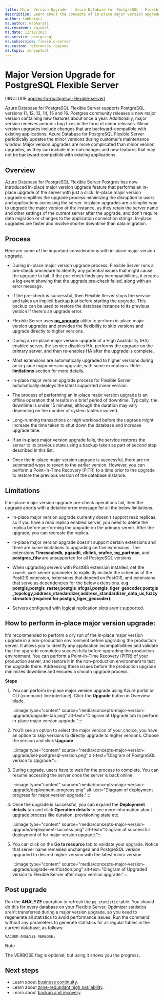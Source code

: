 ```yaml
---
title: Major Version Upgrade  - Azure Database for PostgreSQL - Flexible Server 
description: Learn about the concepts of in-place major version upgrade with Azure Database for PostgreSQL - Flexible Server
author: kabharati
ms.author: kabharati
ms.reviewer: rajsell
ms.date: 12/12/2023
ms.service: postgresql
ms.subservice: flexible-server
ms.custom: references_regions
ms.topic: conceptual
---
```


# Major Version Upgrade for PostgreSQL Flexible Server 

[!INCLUDE [applies-to-postgresql-Flexible-server](../includes/applies-to-postgresql-Flexible-server.md)]

Azure Database for PostgreSQL Flexible Server supports PostgreSQL versions 11, 12, 13, 14, 15 and 16. Postgres community releases a new major version containing new features about once a year. Additionally, major version receives periodic bug fixes in the form of minor releases. Minor version upgrades include changes that are backward-compatible with existing applications. Azure Database for PostgreSQL Flexible Server periodically updates the minor versions during customer’s maintenance window. Major version upgrades are more complicated than minor version upgrades, as they can include internal changes and new features that may not be backward-compatible with existing applications. 

## Overview 

Azure Database for PostgreSQL Flexible Server Postgres has now introduced in-place major version upgrade feature that performs an in-place upgrade of the server with just a click. In-place major version upgrade simplifies the upgrade process minimizing the disruption to users and applications accessing the server. In-place upgrades are a simpler way to upgrade the major version of the instance, as they retain the server name and other settings of the current server after the upgrade, and don't require data migration or changes to the application connection strings. In-place upgrades are faster and involve shorter downtime than data migration. 


## Process

Here are some of the important considerations with in-place major version upgrade. 

- During in-place major version upgrade process,  Flexible Server runs a pre-check procedure to identify any potential issues that might cause the upgrade to fail. If the pre-check finds any incompatibilities, it creates a log event showing that the upgrade pre-check failed, along with an error message. 

- If the pre-check is successful, then Flexible Server stops the service and takes an implicit backup just before starting the upgrade. This backup can be used to restore the database instance to its previous version if there's an upgrade error. 

- Flexible Server uses  [**pg_upgrade**](https://www.postgresql.org/docs/current/pgupgrade.html) utility to perform in-place major version upgrades and provides the flexibility to skip versions and upgrade directly to higher versions. 

-	During an in-place major version upgrade of a High Availability (HA) enabled server, the service disables HA, performs the upgrade on the primary server, and then re-enables HA after the upgrade is complete. 

-	Most extensions are automatically upgraded to higher versions during an in-place major version upgrade, with some exceptions. Refer **limitations** section for more details. 

-	In-place major version upgrade process for Flexible Server automatically deploys the latest supported minor version. 

-	The process of performing an in-place major version upgrade is an offline operation that results in a brief period of downtime. Typically, the downtime is under 15 minutes, although the duration may vary depending on the number of system tables involved.

-	Long-running transactions or high workload before the upgrade might increase the time taken to shut down the database and increase upgrade time. 

-	If an in-place major version upgrade fails, the service restores the server to its previous state using a backup taken as part of second step described in this list.

-	Once the in-place major version upgrade is successful, there are no automated ways to revert to the earlier version. However, you can perform a Point-In-Time Recovery (PITR) to a time prior to the upgrade to restore the previous version of the database instance.

## Limitations  

If in-place major version upgrade pre-check operations fail, then the upgrade aborts with a detailed error message for all the below limitations.

- In-place major version upgrade currently doesn't support read replicas, so if you have a read replica enabled server, you need to delete the replica before performing the upgrade on the primary server. After the upgrade, you can recreate the replica. 

- In-place major version upgrade doesn't support certain extensions and there are some limitations to upgrading certain extensions. The extensions **Timescaledb**, **pgaudit**, **dblink**, **orafce**, **pg_partman**, and **postgres_fdw** are unsupported for all PostgreSQL versions. 

-	When upgrading servers with PostGIS extension installed, set the `search_path` server parameter to explicitly include the schemas of the PostGIS extension, extensions that depend on PostGIS, and extensions that serve as dependencies for the below extensions.
  **e.g postgis,postgis_raster,postgis_sfcgal,postgis_tiger_geocoder,postgis_topology,address_standardizer,address_standardizer_data_us,fuzzystrmatch (required for postgis_tiger_geocoder).**

-	Servers configured with logical replication slots aren't supported. 

## How to perform in-place major version upgrade: 

It's recommended to perform a dry run of the in-place major version upgrade in a non-production environment before upgrading the production server. It allows you to identify any application incompatibilities and validate that the upgrade completes successfully before upgrading the production environment. You can perform a Point-In-Time Recovery (PITR) of your production server, and restore it in the non-production environment to test the upgrade there. Addressing these issues before the production upgrade minimizes downtime and ensures a smooth upgrade process. 

**Steps**

1. You can perform in-place major version upgrade using Azure portal or CLI (command-line interface).  Click the **Upgrade** button in Overview blade.

   :::image type="content" source="media/concepts-major-version-upgrade/upgrade-tab.png" alt-text="Diagram of Upgrade tab to perform in-place major version upgrade.":::

2. You'll see an option to select the major version of your choice, you have an option to skip versions to directly upgrade to higher versions. Choose the version and click **Upgrade**. 

   :::image type="content" source="media/concepts-major-version-upgrade/set-postgresql-version.png" alt-text="Diagram of PostgreSQL version to Upgrade.":::

3. During upgrade, users have to wait for the process to complete. You can resume accessing the server once the server is back online. 

   :::image type="content" source="media/concepts-major-version-upgrade/deployment-progress.png" alt-text="Diagram of deployment progress for major version upgrade.":::

4. Once the upgrade is successful, you can expand the **Deployment details** tab and click **Operation details**  to see more information about upgrade process like duration, provisioning state etc. 

   :::image type="content" source="media/concepts-major-version-upgrade/deployment-success.png" alt-text="Diagram of successful deployment of for major version upgrade.":::

5. You can click on the **Go to resource** tab to validate your upgrade. Notice that server name remained unchanged and PostgreSQL version upgraded to desired higher version with the latest minor version. 

   :::image type="content" source="media/concepts-major-version-upgrade/upgrade-verification.png" alt-text="Diagram of Upgraded version to Flexible Server after major version upgrade.":::


## Post upgrade

Run the **ANALYZE** operation to refresh the `pg_statistic` table. You should do this for every database on your Flexible Server. Optimizer statistics aren't transferred during a major version upgrade, so you need to regenerate all statistics to avoid performance issues. Run the command without any parameters to generate statistics for all regular tables in the current database, as follows:


```
VACUUM ANALYZE VERBOSE;
```
> [!NOTE]   
>
> The VERBOSE flag is optional, but using it shows you the progress. 

## Next steps

- Learn about [business continuity](./concepts-business-continuity.md).
- Learn about [zone-redundant high availability](./concepts-high-availability.md).
- Learn about [backup and recovery](./concepts-backup-restore.md).

